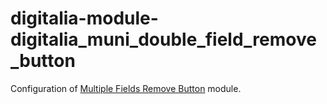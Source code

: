 # digitalia-module-digitalia_muni_double_field_remove_button
Configuration of [Multiple Fields Remove Button]([url](https://www.drupal.org/project/multiple_fields_remove_button)https://www.drupal.org/project/multiple_fields_remove_button) module.
